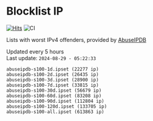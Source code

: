 # Blocklist IP

[![Hits](https://hits.seeyoufarm.com/api/count/incr/badge.svg?url=https%3A%2F%2Fgithub.com%2Fborestad%2Fblocklist-ip%2F&count_bg=%2379C83D&title_bg=%23555555&icon=&icon_color=%23E7E7E7&title=hits&edge_flat=false)](https://hits.seeyoufarm.com)  ![CI](https://img.shields.io/github/workflow/status/borestad/blocklist-ip/CI?style=flat-square)

Lists with worst IPv4 offenders, provided by [AbuseIPDB](https://www.abuseipdb.com/)

<!-- FOOTER-PLACEHOLDER -->
Updated every 5 hours<br>
Last update: `2024-08-29 - 05:22:33`
```
abuseipdb-s100-1d.ipset (22277 ip)
abuseipdb-s100-2d.ipset (26435 ip)
abuseipdb-s100-3d.ipset (28900 ip)
abuseipdb-s100-7d.ipset (33815 ip)
abuseipdb-s100-30d.ipset (56679 ip)
abuseipdb-s100-60d.ipset (83208 ip)
abuseipdb-s100-90d.ipset (112804 ip)
abuseipdb-s100-120d.ipset (133705 ip)
abuseipdb-s100-all.ipset (613863 ip)
```
